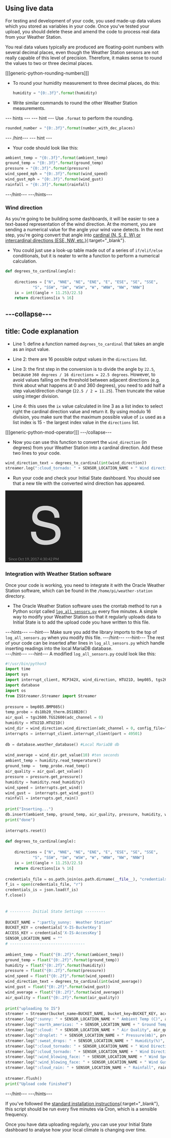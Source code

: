 ## Using live data

For testing and development of your code, you used made-up data values which you stored as variables in your code. Once you've tested your upload, you should delete these and amend the code to process real data from your Weather Station.

You real data values typically are produced are floating-point numbers with several decimal places, even though the Weather Station sensors are not really capable of this level of precision. Therefore, it makes sense to round the values to two or three decimal places.

[[[generic-python-rounding-numbers]]]

- To round your humidity measurement to three decimal places, do this:

    ```python
    humidity = "{0:.3f}".format(humidity)
    ```

- Write similar commands to round the other Weather Station measurements.


--- hints ---
--- hint ---
Use `.format` to perform the rounding.
```python
rounded_number = "{0:.3f}".format(number_with_dec_places)
```
--- /hint---
--- hint ---
- Your code should look like this:
```python
ambient_temp = "{0:.3f}".format(ambient_temp)
ground_temp = "{0:.3f}".format(ground_temp)
pressure = "{0:.3f}".format(pressure)
wind_speed_mph = "{0:.3f}".format(wind_speed)
wind_gust_mph = "{0:.3f}".format(wind_gust)
rainfall = "{0:.3f}".format(rainfall)
```
---/hint---
---/hints---

### Wind direction

As you're going to be building some dashboards, it will be easier to see a text-based representation of the wind direction. At the moment, you are sending a numerical value for the angle your wind vane detects. In the next step, you're going convert that angle into [cardinal (N, S, E, W) or intercardinal directions (ESE, NW, etc.)](http://snowfence.umn.edu/Components/winddirectionanddegreeswithouttable3.htm){:target="_blank"}.

- You could just use a look-up table made out of a series of `if/elif/else` conditionals, but it is neater to write a function to perform a numerical calculation.

```python
def degrees_to_cardinal(angle):

    directions = ["N", "NNE", "NE", "ENE", "E", "ESE", "SE", "SSE",
            "S", "SSW", "SW", "WSW", "W", "WNW", "NW", "NNW"]
    ix = int((angle + 11.25)/22.5)
    return directions[ix % 16]
```

---collapse---
---
title: Code explanation
---
- Line 1: define a function named `degrees_to_cardinal` that takes an angle as an input value.

- Line 2: there are 16 possible output values in the `directions` list.

- Line 3: the first step in the conversion is to divide the angle by `22.5`, because `360 degrees / 16 directions = 22.5 degrees`. However, to avoid values falling on the threshold between adjacent directions (e.g. think about what happens at 0 and 360 degrees), you need to add half a step value/direction change (`22.5 / 2 = 11.25`). Then truncate the value using integer division.

- Line 4: this uses the `ix` value calculated in line 3 as a list index to select right the cardinal direction value and return it. By using modulo 16 division, you make sure that the maximum possible value of `ix` used as a list index is 15 - the largest index value in the `directions` list.

[[[generic-python-mod-operator]]]
---/collapse---

- Now you can use this function to convert the `wind_direction` (in degrees) from your Weather Station into a cardinal direction. Add these two lines to your code.

```python
wind_direction_text = degrees_to_cardinal(int(wind_direction))
streamer.log(":cloud_tornado: " + SENSOR_LOCATION_NAME + " Wind direction text", wind_direction_text)
```
- Run your code and check your Initial State dashboard. You should see that a new tile with the converted wind direction has appeared.

![](images/image30.png)

### Integration with Weather Station software

Once your code is working, you need to integrate it with the Oracle Weather Station software, which can be found in the `/home/pi/weather-station` directory.

- The Oracle Weather Station software uses the crontab method to run a Python script called [`log_all_sensors.py`](https://github.com/raspberrypi/weather-station/blob/master/log_all_sensors.py) every five minutes. A simple way to modify your Weather Station so that it regularly uploads data to Initial State is to add the upload code you have written to this file.

---hints---
---hint---
Make sure you add the library imports to the top of `log_all_sensors.py` when you modify this file.
---/hint---
---hint---
The rest of your code can be inserted after lines in `log_all_sensors.py` which handle inserting readings into the local MariaDB database.  
---/hint---
---hint---
A modified `log_all_sensors.py` could look like this:

```python
#!/usr/bin/python3
import time
import sys
import interrupt_client, MCP342X, wind_direction, HTU21D, bmp085, tgs2600, ds18b20_therm
import database
import os
from ISStreamer.Streamer import Streamer

pressure = bmp085.BMP085()
temp_probe = ds18b20_therm.DS18B20()
air_qual = tgs2600.TGS2600(adc_channel = 0)
humidity = HTU21D.HTU21D()
wind_dir = wind_direction.wind_direction(adc_channel = 0, config_file="wind_direction.json")
interrupts = interrupt_client.interrupt_client(port = 49501)

db = database.weather_database() #Local MariaDB db

wind_average = wind_dir.get_value(10) #ten seconds
ambient_temp = humidity.read_temperature()
ground_temp =  temp_probe.read_temp()
air_quality = air_qual.get_value()
pressure = pressure.get_pressure()
humidity = humidity.read_humidity()
wind_speed = interrupts.get_wind()
wind_gust =  interrupts.get_wind_gust()
rainfall = interrupts.get_rain()

print("Inserting...")
db.insert(ambient_temp, ground_temp, air_quality, pressure, humidity, wind_average, wind_speed, wind_gust, rainfall)
print("done")

interrupts.reset()

def degrees_to_cardinal(angle):

    directions = ["N", "NNE", "NE", "ENE", "E", "ESE", "SE", "SSE",
            "S", "SSW", "SW", "WSW", "W", "WNW", "NW", "NNW"]
    ix = int((angle + 11.25)/22.5)
    return directions[ix % 16]

credentials_file = os.path.join(os.path.dirname(__file__), "credentials.initialstate")
f_is = open(credentials_file, "r")
credentials_is = json.load(f_is)
f.close()


# --------- Initial State Settings ---------

BUCKET_NAME = ":partly_sunny:  Weather Station"
BUCKET_KEY = credentials['X-IS-BucketKey']
ACCESS_KEY = credentials['X-IS-AccessKey']
SENSOR_LOCATION_NAME = ""
# ---------------------------------

ambient_temp = float("{0:.2f}".format(ambient_temp))
ground_temp = float("{0:.2f}".format(ground_temp))
humidity = float("{0:.2f}".format(humidity))
pressure = float("{0:.2f}".format(pressure))
wind_speed = float("{0:.2f}".format(wind_speed))
wind_direction_text = degrees_to_cardinal(int(wind_average))
wind_gust = float("{0:.2f}".format(wind_gust))
wind_average = float("{0:.2f}".format(wind_average))
air_quality = float("{0:.2f}".format(air_quality))

print("uploading to IS")
streamer = Streamer(bucket_name=BUCKET_NAME, bucket_key=BUCKET_KEY, access_key=ACCESS_KEY)
streamer.log(":sunny: " + SENSOR_LOCATION_NAME + " Ambient Temp (C)", ambient_temp)
streamer.log(":earth_americas: " + SENSOR_LOCATION_NAME + " Ground Temp (C)", ground_temp)
streamer.log(":cloud: " + SENSOR_LOCATION_NAME + " Air Quality", air_quality)
streamer.log(":droplet: " + SENSOR_LOCATION_NAME + " Pressure(mb)", pressure)
streamer.log(":sweat_drops: " + SENSOR_LOCATION_NAME + " Humidity(%)", humidity)
streamer.log(":cloud_tornado: " + SENSOR_LOCATION_NAME + " Wind Direction", wind_average)
streamer.log(":cloud_tornado: " + SENSOR_LOCATION_NAME + " Wind Direction Text", wind_direction_text)
streamer.log(":wind_blowing_face: " + SENSOR_LOCATION_NAME + " Wind Speed", wind_speed)
streamer.log(":wind_blowing_face: " + SENSOR_LOCATION_NAME + " Wind Gust", wind_gust)
streamer.log(":cloud_rain: " + SENSOR_LOCATION_NAME + " Rainfall", rainfall)

streamer.flush()
print("Upload code finished")
```
---/hint---
---/hints---

If you've followed the [standard installation instructions](https://www.raspberrypi.org/learning/weather-station-guide/){:target="_blank"}, this script should be run every five minutes via Cron, which is a sensible frequency.

Once you have data uploading regularly, you can use your Initial State dashboard to analyse how your local climate is changing over time.
